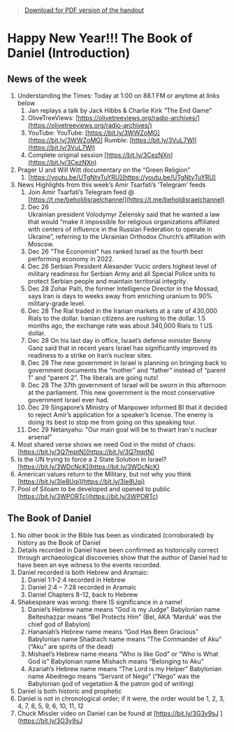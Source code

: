 >[Download for PDF version of the handout](/week010123.pdf)

# Happy New Year!!! The Book of Daniel (Introduction)       

## News of the week
1. Understanding the Times: Today at 1:00 on 88.1 FM or anytime at links below              
	1. Jan replays a talk by Jack Hibbs & Charlie Kirk  “The End Game”
	1. OliveTreeViews: [https://olivetreeviews.org/radio-archives/](https://olivetreeviews.org/radio-archives/)
	1. YouTube:  YouTube:  [https://bit.ly/3WWZoMG](https://bit.ly/3WWZoMG)   Rumble:  [https://bit.ly/3VuL7Wl](https://bit.ly/3VuL7Wl) 
	1. Complete original session [https://bit.ly/3CezNXn](https://bit.ly/3CezNXn) 
1. Prager U and Will Witt documentary on the “Green Religion”
	1. [https://youtu.be/UTgNtvTuYRU](https://youtu.be/UTgNtvTuYRU) 
1. News Highlights from this week’s Amir Tsarfati’s ‘Telegram’ feeds 
	1. Join Amir Tsarfati’s Telegram feed @ [https://t.me/beholdisraelchannel](https://t.me/beholdisraelchannel) 
	1. Dec 26  
Ukrainian president Volodymyr Zelensky said that he wanted a law that would “make it impossible for religious organizations affiliated with centers of influence in the Russian Federation to operate in Ukraine”, referring to the Ukrainian Orthodox Church’s affiliation with Moscow.  
	1. Dec 26  "The Economist" has ranked Israel as the fourth best performing economy in 2022.
	1. Dec 26  Serbian President Alexander Vucic orders highest level of military readiness for Serbian Army and all Special Police units to protect Serbian people and maintain territorial integrity.  
	1. Dec 28  Zohar Palti, the former Intelligence Director in the Mossad, says Iran is days to weeks away from enriching uranium to 90% military-grade level. 
	1. Dec 28  The Rial traded in the Iranian markets at a rate of 430,000 Rials to the dollar.  Iranian citizens are rushing to the dollar. 1.5 months ago, the exchange rate was about 340,000 Rials to 1 US dollar.
	1. Dec 28  On his last day in office, Israel’s defense minister Benny Ganz said that in recent years Israel has significantly improved its readiness to a strike on Iran’s nuclear sites.
	1. Dec 28  The new government in Israel is planning on bringing back to government documents the “mother” and “father” instead of “parent 1” and “parent 2”. The liberals are going nuts!
	1. Dec 28  The 37th government of Israel will be sworn in this afternoon at the parliament. This new government is the most conservative government Israel ever had.
	1. Dec 29  Singapore’s Ministry of Manpower informed BI that it decided to reject Amir’s application for a speaker’s license.  The enemy is doing its best to stop me from going on this speaking tour.
	1. Dec 29  Netanyahu: "Our main goal will be to thwart Iran's nuclear arsenal"
1. Most shared verse shows we need God in the midst of chaos:   [https://bit.ly/3Q7mptN](https://bit.ly/3Q7mptN)
1. Is the UN trying to force a 2 State Solution in Israel?   [https://bit.ly/3WDcNcK](https://bit.ly/3WDcNcK) 
1. American values return to the Military, but not why you think   [https://bit.ly/3Ie8Uqi](https://bit.ly/3Ie8Uqi) 
1. Pool of Siloam to be developed and opened to public   [https://bit.ly/3WPORTc](https://bit.ly/3WPORTc) 

## The Book of Daniel
1. No other book in the Bible has been as vindicated (corroborated) by history as the Book of Daniel
1. Details recorded in Daniel have been confirmed as historically correct through archaeological discoveries show that the author of Daniel had to have been an eye witness to the events recorded.
1. Daniel recorded is both Hebrew and Aramaic:
	1. Daniel 1:1-2:4 recorded in Hebrew
	1. Daniel 2:4 – 7:28 recorded in Aramaic
	1. Daniel Chapters 8-12, back to Hebrew
1. Shakespeare was wrong: there IS significance in a name!
	1. Daniel’s Hebrew name means “God is my Judge”
 Babylonian name Belteshazzar means “Bel Protects Him”
 (Bel, AKA ‘Marduk’ was the chief god of Babylon)
	1. Hananiah’s Hebrew name means “God Has Been Gracious”
 Babylonian name Shadrach name means “The Commander of Aku”
 (“Aku” are spirits of the dead)
	1. Mishael’s Hebrew name means “Who is like God” or “Who is What God is”
 Babylonian name Mishach means “Belonging to Aku”
	1. Azariah’s Hebrew name means “The Lord is my Helper”
 Babylonian name Abednego means “Servant of Nego”
 (“Nego” was the Babylonian god of vegetation & the patron god of writing)
1. Daniel is both historic and prophetic  
1. Daniel is not in chronological order; if it were, the order would be
1, 2, 3, 4, 7, 8, 5, 9, 6, 10, 11, 12
1. Chuck Missler video on Daniel can be found at [https://bit.ly/3G3y9sJ ](https://bit.ly/3G3y9sJ   
